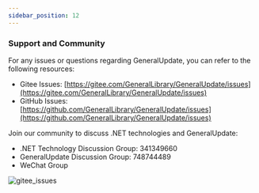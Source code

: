 ```yaml
---
sidebar_position: 12
---
```


### Support and Community

For any issues or questions regarding GeneralUpdate, you can refer to the following resources:

- Gitee Issues: [https://gitee.com/GeneralLibrary/GeneralUpdate/issues](https://gitee.com/GeneralLibrary/GeneralUpdate/issues)
- GitHub Issues: [https://github.com/GeneralLibrary/GeneralUpdate/issues](https://github.com/GeneralLibrary/GeneralUpdate/issues)

Join our community to discuss .NET technologies and GeneralUpdate:

- .NET Technology Discussion Group: 341349660
- GeneralUpdate Discussion Group: 748744489
- WeChat Group

![gitee_issues](imgs/gitee_issues.png)